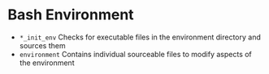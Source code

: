 # Bash Environment

- `*_init_env` Checks for executable files in the environment directory and sources them
- `environment` Contains individual sourceable files to modify aspects of the environment
